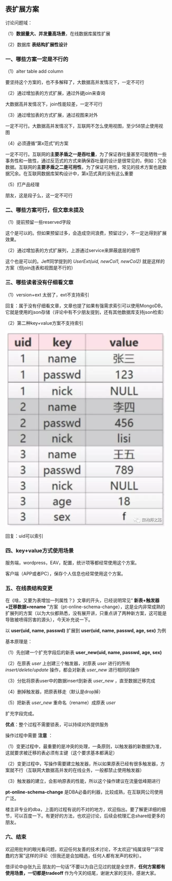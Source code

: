 ## 表扩展方案

讨论问题域：

（1）**数据量大、并发量高场景**，在线数据库属性扩展

（2）数据库 **表结构扩展性设计**

### 一、哪些方案一定是不行的

（1）alter table add column

要坚持这个方案的，也不多解释了，大数据高并发情况下，一定不可行

（2）通过增加表的方式扩展，通过外键join来查询

大数据高并发情况下，join性能较差，一定不可行

（3）通过增加表的方式扩展，通过视图来对外

一定不可行。大数据高并发情况下，互联网不怎么使用视图，至少58禁止使用视图

（4）必须遵循“第x范式”的方案

一定不可行。互联网的**主要矛盾之一是吞吐量**，为了保证吞吐量甚至可能牺牲一些事务性和一致性，通过反范式的方式来确保吞吐量的设计是很常见的，例如：冗余数据。互联网的**主要矛盾之二是可用性**，为了保证可用性，常见的技术方案也是数据冗余。在互联网数据库架构设计中，第x范式真的没有这么重要

（5）打产品经理

朋友，这是段子么，这一定不可行  

### 二、哪些方案可行，但文章未提及

（1）提前预留一些reserved字段

这个是可以的。但如果预留过多，会造成空间浪费，预留过少，不一定达得到扩展效果。

（2）通过增加表的方式扩展列，上游通过service来屏蔽底层的细节

这个也是可以的。Jeff同学提到的 *UserExt(uid, newCol1, newCol2)* 就是这样的方案（但join连表和视图是不行的）

### 三、哪些读者没有仔细看文章

（1）version+ext 太弱了，ext不支持索引

回复：属于没有仔细看文章，文章也提了如果有强需求索引可以使用MongoDB，它就是使用的json存储（评论中有不少朋友提到，还有其他数据库支持json检索）

（2）第二种key+value方案不支持索引

![](assets/表扩展方案-c2d39.png)

回复：uid可以索引

### 四、key+value方式使用场景

服务端，wordpress，EAV，配置，统计项等都经常使用这个方案。

客户端（APP或者PC），保存个人信息也经常使用这个方案。

### 五、在线表结构变更

在《啥，又要为表增加一列属性？》文章的开头，已经说明常见“ **新表+触发器+迁移数据+rename** ”方案（pt-online-schema-change），这是业内非常成熟的扩展列的方案（以为大伙都熟悉，没有展开讲，只重点讲了两种新方案，这可能是导致被喷得厉害的源头），今天补充说一下。

以 **user(uid, name, passwd)** 扩展到 **user(uid, name, passwd, age, sex)** 为例

基本原理是：

（1）先创建一个扩充字段后的新表 **user_new(uid, name, passwd, age, sex)**

（2）在原表 *user* 上创建三个触发器，对原表 *user* 进行的所有 *insert/delete/update* 操作，都会对新表 *user_new* 进行相同的操作

（3）分批将原表user中的数据insert到新表 *user_new* ，直至数据迁移完成

（4）删掉触发器，把原表移走（默认是drop掉）

（5）把新表 *user_new* 重命名（rename）成原表 *user*

扩充字段完成。

**优点**：整个过程不需要锁表，可以持续对外提供服务

操作过程中需要 **注意** ：

（1）变更过程中，最重要的是冲突的处理，一条原则，以触发器的新数据为准，这就要求被迁移的表必须有主键（这个要求基本都满足）

（2）变更过程中，写操作需要建立触发器，所以如果原表已经有很多触发器，方案就不行（互联网大数据高并发的在线业务，一般都禁止使用触发器）

（3）触发器的建立，会影响原表的性能，所以这个操作建议在流量低峰期进行

**pt-online-schema-change** 是DBA必备的利器，比较成熟，在互联网公司使用广泛。

楼主非专业的dba，上面的过程有说的不对的地方，欢迎指出。要了解更详细的细节，可以百度一下。有更好的方法，也欢迎讨论，后续会梳理汇总share给更多的朋友。

### 六、结束

欢迎用批判的眼光看问题，欢迎任何友善的技术讨论，不太欢迎“纯属误导”“非常蠢的方案”这样的评论（但我还是会加精选，任何人都有发声的权利）。

借评论中@张九云 朋友的一句话“不要以为自己见过的就是全世界，**任何方案都有使用场景，一切都是tradeoff** 作为今天的结尾，谢谢大家的支持，感谢大家。
